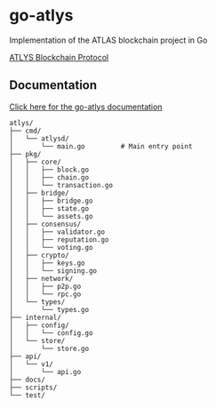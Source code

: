 # go-atlys
Implementation of the ATLAS blockchain project in Go

[ATLYS Blockchain Protocol](https://github.com/dewitt4/atlys-blockchain-protocol)

## Documentation

[Click here for the go-atlys documentation](https://github.com/dewitt4/atlys-blockchain-protocol/docs/go-atlys-documentation.md)

```
atlys/
├── cmd/
│   └── atlysd/
│       └── main.go         # Main entry point
├── pkg/
│   ├── core/
│   │   ├── block.go
│   │   ├── chain.go
│   │   └── transaction.go
│   ├── bridge/
│   │   ├── bridge.go
│   │   ├── state.go
│   │   └── assets.go
│   ├── consensus/
│   │   ├── validator.go
│   │   ├── reputation.go
│   │   └── voting.go
│   ├── crypto/
│   │   ├── keys.go
│   │   └── signing.go
│   ├── network/
│   │   ├── p2p.go
│   │   └── rpc.go
│   └── types/
│       └── types.go
├── internal/
│   ├── config/
│   │   └── config.go
│   └── store/
│       └── store.go
├── api/
│   └── v1/
│       └── api.go
├── docs/
├── scripts/
└── test/
```
